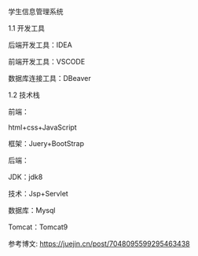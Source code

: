 学生信息管理系统

1.1 开发工具

后端开发工具：IDEA

前端开发工具：VSCODE

数据库连接工具：DBeaver

1.2 技术栈

前端：

html+css+JavaScript

框架：Juery+BootStrap

后端：

JDK：jdk8

技术：Jsp+Servlet

数据库：Mysql

Tomcat：Tomcat9

参考博文: https://juejin.cn/post/7048095599295463438